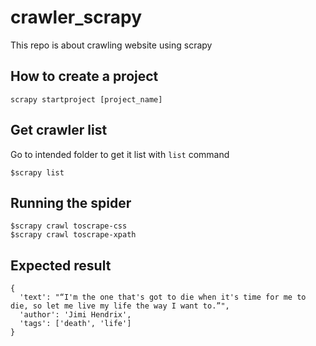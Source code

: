 # crawler_scrapy
This repo is about crawling website using scrapy

## How to create a project
```
scrapy startproject [project_name]
```

## Get crawler list
Go to intended folder to get it list with `list` command
```
$scrapy list
```

## Running the spider
```
$scrapy crawl toscrape-css
$scrapy crawl toscrape-xpath
```
## Expected result
```
{
  'text': "“I'm the one that's got to die when it's time for me to die, so let me live my life the way I want to.”", 
  'author': 'Jimi Hendrix', 
  'tags': ['death', 'life']
}
```
